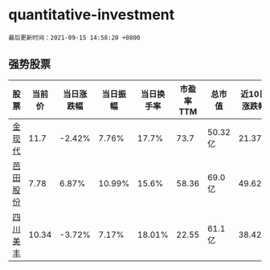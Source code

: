 # quantitative-investment

`最后更新时间：2021-09-15 14:58:20 +0800`

## 强势股票

|股票|当前价|当日涨跌幅|当日振幅|当日换手率|市盈率TTM|总市值|近10日涨跌幅|
|----|----|----|----|----|----|----|----|
|[金现代](https://xueqiu.com/S/SZ300830)|11.7|-2.42%|7.76%|17.7%|73.7|50.32亿|21.37%|
|[芭田股份](https://xueqiu.com/S/SZ002170)|7.78|6.87%|10.99%|15.6%|58.36|69.0亿|49.62%|
|[四川美丰](https://xueqiu.com/S/SZ000731)|10.34|-3.72%|7.17%|18.01%|22.55|61.1亿|38.42%|
